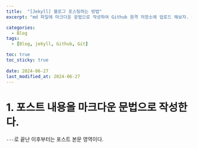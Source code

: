 ```yaml
---
title:  "[Jekyll] 블로그 포스팅하는 방법"
excerpt: "md 파일에 마크다운 문법으로 작성하여 Github 원격 저장소에 업로드 해보자. 에디터는 Visual Studio code 사용! 로컬 서버에서 확인도 해보자. "

categories:
  - Blog
tags:
  - [Blog, jekyll, Github, Git]

toc: true
toc_sticky: true
 
date: 2024-06-27
last_modified_at: 2024-06-27
---
```

# 1. 포스트 내용을 마크다운 문법으로 작성한다.
`---`로 끝난 이후부터는 포스트 본문 영역이다.
